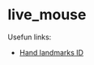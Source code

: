 # live_mouse
Usefun links:
- [Hand landmarks ID](https://google.github.io/mediapipe/solutions/hands)